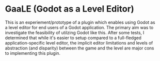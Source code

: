 # GaaLE (Godot as a Level Editor)

This is an experiement/prototype of a plugin which enables using Godot as a level editor for end users of a Godot application. The primary aim was to investigate the feasibility of utilzing Godot like this. After some tests, I determined that while it's easier to setup compared to a full-fledged application-specific level editor, the implicit editor limitations and levels of abstraction (and disparity) between the game and the level are major cons to implementing this plugin.
